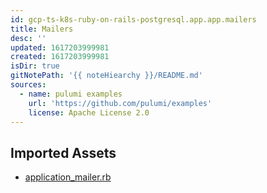 ```yaml
---
id: gcp-ts-k8s-ruby-on-rails-postgresql.app.app.mailers
title: Mailers
desc: ''
updated: 1617203999981
created: 1617203999981
isDir: true
gitNotePath: '{{ noteHiearchy }}/README.md'
sources:
  - name: pulumi examples
    url: 'https://github.com/pulumi/examples'
    license: Apache License 2.0
---
```

## Imported Assets

- [application_mailer.rb](/assets/application_mailer.rb)

